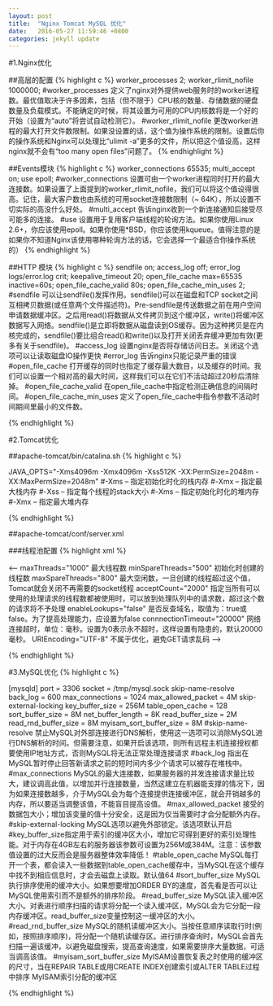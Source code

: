 ```yaml
---
layout: post
title:  "Nginx Tomcat MySQL 优化"
date:   2016-05-27 11:59:46 +0800
categories: jekyll update
---
```


#1.Nginx优化

##高层的配置
{% highlight c %}
worker_processes  2;
worker_rlimit_nofile 1000000;
#worker_processes 定义了nginx对外提供web服务时的worker进程数。最优值取决于许多因素，包括（但不限于）CPU核的数量、存储数据的硬盘数量及负载模式。不能确定的时候，将其设置为可用的CPU内核数将是一个好的开始（设置为“auto”将尝试自动检测它）。
#worker_rlimit_nofile 更改worker进程的最大打开文件数限制。如果没设置的话，这个值为操作系统的限制。设置后你的操作系统和Nginx可以处理比“ulimit -a”更多的文件，所以把这个值设高，这样nginx就不会有“too many open files”问题了。
{% endhighlight %}

##Events模块
{% highlight c %}
worker_connections 65535; 
multi_accept on; 
use epoll; 
#worker_connections 设置可由一个worker进程同时打开的最大连接数。如果设置了上面提到的worker_rlimit_nofile，我们可以将这个值设得很高。记住，最大客户数也由系统的可用socket连接数限制（~ 64K），所以设置不切实际的高没什么好处。
#multi_accept 告诉nginx收到一个新连接通知后接受尽可能多的连接。
#use 设置用于复用客户端线程的轮询方法。如果你使用Linux 2.6+，你应该使用epoll。如果你使用*BSD，你应该使用kqueue。值得注意的是如果你不知道Nginx该使用哪种轮询方法的话，它会选择一个最适合你操作系统的）
{% endhighlight %}

##HTTP 模块
{% highlight c %}
sendfile        on;
access_log 		off; 
error_log 		logs/error.log crit; 
keepalive_timeout  20; 
open_file_cache max=65535 inactive=60s; 
open_file_cache_valid 80s; 
open_file_cache_min_uses 2; 
#sendfile 可以让sendfile()发挥作用。sendfile()可以在磁盘和TCP socket之间互相拷贝数据(或任意两个文件描述符)。Pre-sendfile是传送数据之前在用户空间申请数据缓冲区。之后用read()将数据从文件拷贝到这个缓冲区，write()将缓冲区数据写入网络。sendfile()是立即将数据从磁盘读到OS缓存。因为这种拷贝是在内核完成的，sendfile()要比组合read()和write()以及打开关闭丢弃缓冲更加有效(更多有关于sendfile)。
#access_log 设置nginx是否将存储访问日志。关闭这个选项可以让读取磁盘IO操作更快
#error_log 告诉nginx只能记录严重的错误
#open_file_cache 打开缓存的同时也指定了缓存最大数目，以及缓存的时间。我们可以设置一个相对高的最大时间，这样我们可以在它们不活动超过20秒后清除掉。
#open_file_cache_valid 在open_file_cache中指定检测正确信息的间隔时间。
#open_file_cache_min_uses 定义了open_file_cache中指令参数不活动时间期间里最小的文件数。

{% endhighlight %}

#2.Tomcat优化

##apache-tomcat/bin/catalina.sh
{% highlight c %}

JAVA_OPTS="-Xms4096m -Xmx4096m -Xss512K -XX:PermSize=2048m -XX:MaxPermSize=2048m"
#-Xms – 指定初始化时化的栈内存
#-Xmx – 指定最大栈内存
#-Xss – 指定每个线程的stack大小
#-Xms – 指定初始化时化的堆内存
#-Xmx – 指定最大堆内存

{% endhighlight %}

##apache-tomcat/conf/server.xml

###线程池配置
{% highlight xml %}

<Connector port="80" protocol="HTTP/1.1" maxThreads="1000" minSpareThreads="500" maxSpareThreads="800" acceptCount="2000"
enableLookups="false" connectionTimeout="20000" redirectPort="8443" URIEncoding="UTF-8"/>

<--
maxThreads="1000"       	最大线程数
minSpareThreads="500"		初始化时创建的线程数
maxSpareThreads="800"		最大空闲数，一旦创建的线程超过这个值，Tomcat就会关闭不再需要的socket线程
acceptCount="2000"			指定当所有可以使用的处理请求的线程数都被使用时，可以放到处理队列中的请求数，超过这个数的请求将不予处理
enableLookups="false"		是否反查域名，取值为：true或false。为了提高处理能力，应设置为false
connnectionTimeout="20000"	网络连接超时，单位：毫秒。设置为0表示永不超时，这样设置有隐患的，默认20000毫秒。
URIEncoding="UTF-8"			不属于优化，避免GET请求乱码
-->

{% endhighlight %}

#3.MySQL优化
{% highlight c %}

[mysqld]
port            = 3306
socket          = /tmp/mysql.sock
skip-name-resolve
back_log = 600 
max_connections = 1024
max_allowed_packet = 4M
skip-external-locking 
key_buffer_size = 256M
table_open_cache = 128
sort_buffer_size = 8M
net_buffer_length = 8K
read_buffer_size = 2M
read_rnd_buffer_size = 8M
myisam_sort_buffer_size = 8M
#skip-name-resolve	禁止MySQL对外部连接进行DNS解析，使用这一选项可以消除MySQL进行DNS解析的时间。但需要注意，如果开启该选项，则所有远程主机连接授权都要使用IP地址方式，否则MySQL将无法正常处理连接请求
#back_log	指出在MySQL暂时停止回答新请求之前的短时间内多少个请求可以被存在堆栈中。
#max_connections MySQL的最大连接数，如果服务器的并发连接请求量比较大，建议调高此值，以增加并行连接数量，当然这建立在机器能支撑的情况下，因为如果连接数越多，介于MySQL会为每个连接提供连接缓冲区，就会开销越多的内存，所以要适当调整该值，不能盲目提高设值。
#max_allowed_packet 接受的数据包大小；增加该变量的值十分安全，这是因为仅当需要时才会分配额外内存。
#skip-external-locking MySQL选项以避免外部锁定。该选项默认开启
#key_buffer_size指定用于索引的缓冲区大小，增加它可得到更好的索引处理性能。对于内存在4GB左右的服务器该参数可设置为256M或384M。注意：该参数值设置的过大反而会是服务器整体效率降低！
#table_open_cache MySQL每打开一个表，都会读入一些数据到table_open_cache缓存中，当MySQL在这个缓存中找不到相应信息时，才会去磁盘上读取。默认值64
#sort_buffer_size MySQL执行排序使用的缓冲大小。如果想要增加ORDER BY的速度，首先看是否可以让MySQL使用索引而不是额外的排序阶段。
#read_buffer_size MySQL读入缓冲区大小。对表进行顺序扫描的请求将分配一个读入缓冲区，MySQL会为它分配一段内存缓冲区。read_buffer_size变量控制这一缓冲区的大小。
#read_rnd_buffer_size MySQL的随机读缓冲区大小。当按任意顺序读取行时(例如，按照排序顺序)，将分配一个随机读缓存区。进行排序查询时，MySQL会首先扫描一遍该缓冲，以避免磁盘搜索，提高查询速度，如果需要排序大量数据，可适当调高该值。
#myisam_sort_buffer_size MyISAM设置恢复表之时使用的缓冲区的尺寸，当在REPAIR TABLE或用CREATE INDEX创建索引或ALTER TABLE过程中排序 MyISAM索引分配的缓冲区

{% endhighlight %}